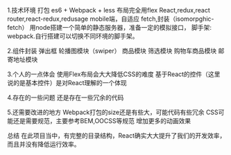 1.技术环境
打包 es6 + Webpack + less
布局完全用flex
React,redux,react router,react-redux,redusage
mobile端，自适应
fetch,封装（isomorpghic-fetch）
用node搭建一个简单的静态服务器，准备一定的模拟接口，
脚手架: webpack.自行搭建可以切换不同环境的脚手架。


2.组件封装
弹出框
轮播图模块（swiper）
商品模块
筛选模块
购物车商品模块
邮寄地址模块


3.个人的一点体会
使用Flex布局会大大降低CSS的难度
基于React的控件（这里说的是基本控件）是对React理解的一个体现


4.存在的一些问题
还是存在一些冗余的代码


5.还需要改进的地方
Webpack打包的size还是有些大，可能代码有些冗余
CSS可能还是需要规范，主要参考BEM,OOCSS等规范
增加更多的动画效果


总结
在此项目当中，有完整的目录结构，React确实大大提升了我们的开发效率，而且并没有降低运行效率。
